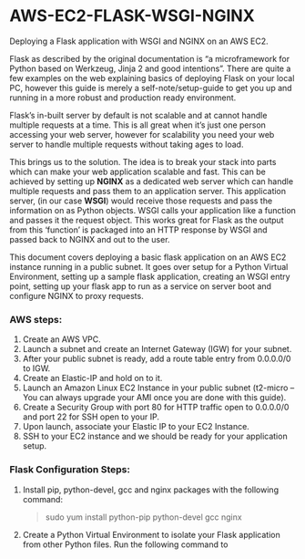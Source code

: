 # AWS-EC2-FLASK-WSGI-NGINX
Deploying a Flask application with WSGI and NGINX on an AWS EC2.

Flask as described by the original documentation is “a microframework for Python based on Werkzeug, Jinja 2 and good intentions”. There are quite a few examples on the web explaining basics of deploying Flask on your local PC, however this guide is merely a self-note/setup-guide to get you up and running in a more robust and production ready environment.

Flask’s in-built server by default is not scalable and at cannot handle multiple requests at a time. This is all great when it’s just one person accessing your web server, however for scalability you need your web server to handle multiple requests without taking ages to load.

This brings us to the solution. The idea is to break your stack into parts which can make your web application scalable and fast. This can be achieved by setting up **NGINX** as a dedicated web server which can handle multiple requests and pass them to an application server. This application server, (in our case **WSGI**) would receive those requests and pass the information on as Python objects. WSGI calls your application like a function and passes it the request object. This works great for Flask as the output from this ‘function’ is packaged into an HTTP response by WSGI and passed back to NGINX and out to the user.
 
This document covers deploying a basic flask application on an AWS EC2 instance running in a public subnet. It goes over setup for a Python Virtual Environment, setting up a sample flask application, creating an WSGI entry point, setting up your flask app to run as a service on server boot and configure NGINX to proxy requests. 

### AWS steps:

   1.	Create an AWS VPC.
   2.	Launch a subnet and create an Internet Gateway (IGW) for your subnet.
   3.	After your public subnet is ready, add a route table entry from 0.0.0.0/0 to IGW.
   4.	Create an Elastic-IP and hold on to it.
   5.	Launch an Amazon Linux EC2 Instance in your public subnet (t2-micro – You can always upgrade your AMI once you are done       with this guide).
   6.	Create a Security Group with port 80 for HTTP traffic open to 0.0.0.0/0 and port 22 for SSH open to your IP.
   7.	Upon launch, associate your Elastic IP to your EC2 Instance.
   8.	SSH to your EC2 instance and we should be ready for your application setup.

### Flask Configuration Steps:

   1.	Install pip, python-devel, gcc and nginx packages with the following command:

      	>  sudo yum install python-pip python-devel gcc nginx

   2.	Create a Python Virtual Environment to isolate your Flask application from other Python files. Run the following command    to 
